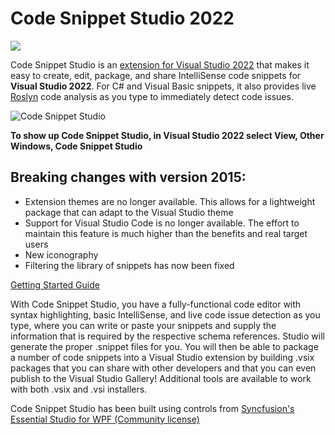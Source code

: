 # Code Snippet Studio 2022


![](https://img.shields.io/badge/release-stable-brightgreen.svg)


Code Snippet Studio is an [extension for Visual Studio 2022](https://visualstudiogallery.msdn.microsoft.com/803e021c-fce2-4637-a05d-bb078cffc492) that makes it easy to create, edit, package, and share IntelliSense code snippets for **Visual Studio 2022**. For C# and Visual Basic snippets, it also provides live [Roslyn](https://github.com/dotnet/roslyn) code analysis as you type to immediately detect code issues.

![Code Snippet Studio](http://community.visual-basic.it/images/community_visual-basic_it/alessandro/184/o_CodeSnippetStudio.gif)

**To show up Code Snippet Studio, in Visual Studio 2022 select View, Other Windows, Code Snippet Studio**

## Breaking changes with version 2015:
- Extension themes are no longer available. This allows for a lightweight package that can adapt to the Visual Studio theme
- Support for Visual Studio Code is no longer available. The effort to maintain this feature is much higher than the benefits and real target users
- New iconography
- Filtering the library of snippets has now been fixed

[Getting Started Guide](https://github.com/AlessandroDelSole/CodeSnippetStudio2022/blob/master/CodeSnippetStudio/CodeSnippetStudio/Code_Snippet_Studio_User_Guide.pdf)

With Code Snippet Studio, you have a fully-functional code editor with syntax highlighting, basic IntelliSense, and live code issue detection as you type, where you can write or paste your snippets and supply the information that is required by the respective schema references. Studio will generate the proper .snippet files for you. You will then be able to package a number of code snippets into a Visual Studio extension by building .vsix packages that you can share with other developers and that you can even publish to the Visual Studio Gallery! Additional tools are available to work with both .vsix and .vsi installers.

Code Snippet Studio has been built using controls from [Syncfusion's Essential Studio for WPF (Community license)](https://www.syncfusion.com/products/communitylicense)

